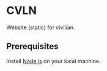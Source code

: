 # CVLN

Website (static) for civilian.

## Prerequisites

Install [Node.js](http://nodejs.org/) on your local machine.
